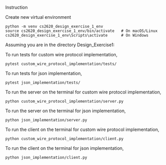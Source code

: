 Instruction

Create new virtual environment
```
python -m venv cs2620_design_exercise_1_env
source cs2620_design_exercise_1_env/bin/activate   # On macOS/Linux
cs2620_design_exercise_1_env\Scripts\activate      # On Windows
```

Assuming you are in the directory Design_Exercise1:

To run tests for custom wire protocol implementation, 
```
pytest custom_wire_protocol_implementation/tests/
```

To run tests for json implementation,
```
pytest json_implementation/tests/
```

To run the server on the terminal for custom wire protocol implementation,
```
python custom_wire_protocol_implementation/server.py
```

To run the server on the terminal for json implementation,
```
python json_implementation/server.py
```

To run the client on the terminal for custom wire protocol implementation,
```
python custom_wire_protocol_implementation/client.py
```

To run the client on the terminal for json implementation,
```
python json_implementation/client.py
```

